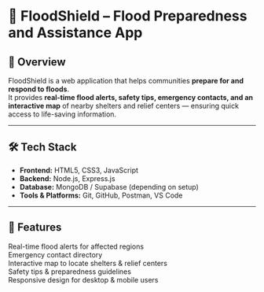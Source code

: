 # 🌊 FloodShield – Flood Preparedness and Assistance App

## 📌 Overview
FloodShield is a web application that helps communities **prepare for and respond to floods**.  
It provides **real-time flood alerts, safety tips, emergency contacts, and an interactive map** of nearby shelters and relief centers — ensuring quick access to life-saving information.

---

## 🛠️ Tech Stack
- **Frontend:** HTML5, CSS3, JavaScript  
- **Backend:** Node.js, Express.js  
- **Database:** MongoDB / Supabase (depending on setup)  
- **Tools & Platforms:** Git, GitHub, Postman, VS Code  

---

## 🚀 Features
 Real-time flood alerts for affected regions  
 Emergency contact directory  
 Interactive map to locate shelters & relief centers  
Safety tips & preparedness guidelines  
Responsive design for desktop & mobile users  

